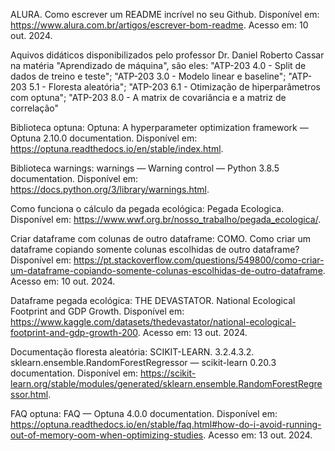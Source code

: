 ALURA. Como escrever um README incrível no seu Github. Disponível em: https://www.alura.com.br/artigos/escrever-bom-readme. Acesso em: 10 out. 2024.

Aquivos didáticos disponibilizados pelo professor Dr. Daniel Roberto Cassar na matéria "Aprendizado de máquina", são eles: "ATP-203 4.0 - Split de dados de treino e teste"; "ATP-203 3.0 - Modelo linear e baseline"; "ATP-203 5.1 - Floresta aleatória"; "ATP-203 6.1 - Otimização de hiperparâmetros com optuna"; "ATP-203 8.0 - A matrix de covariância e a matriz de correlação"

Biblioteca optuna: Optuna: A hyperparameter optimization framework — Optuna 2.10.0 documentation. Disponível em: <https://optuna.readthedocs.io/en/stable/index.html>.

Biblioteca warnings: warnings — Warning control — Python 3.8.5 documentation. Disponível em: https://docs.python.org/3/library/warnings.html.

Como funciona o cálculo da pegada ecológica: Pegada Ecologica. Disponível em: <https://www.wwf.org.br/nosso_trabalho/pegada_ecologica/>.

Criar dataframe com colunas de outro dataframe: COMO. Como criar um dataframe copiando somente colunas escolhidas de outro dataframe? Disponível em: https://pt.stackoverflow.com/questions/549800/como-criar-um-dataframe-copiando-somente-colunas-escolhidas-de-outro-dataframe. Acesso em: 10 out. 2024.

Dataframe pegada ecológica: THE DEVASTATOR. National Ecological Footprint and GDP Growth. Disponível em: https://www.kaggle.com/datasets/thedevastator/national-ecological-footprint-and-gdp-growth-200. Acesso em: 13 out. 2024.

Documentação floresta aleatória: SCIKIT-LEARN. 3.2.4.3.2. sklearn.ensemble.RandomForestRegressor — scikit-learn 0.20.3 documentation. Disponível em: <https://scikit-learn.org/stable/modules/generated/sklearn.ensemble.RandomForestRegressor.html>.

FAQ optuna: FAQ — Optuna 4.0.0 documentation. Disponível em: <https://optuna.readthedocs.io/en/stable/faq.html#how-do-i-avoid-running-out-of-memory-oom-when-optimizing-studies>. Acesso em: 13 out. 2024.
